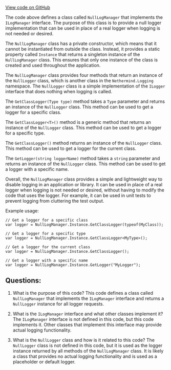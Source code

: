 [View code on GitHub](https://github.com/nethermindeth/nethermind/Nethermind.Logging/NullLogManager.cs)

The code above defines a class called `NullLogManager` that implements the `ILogManager` interface. The purpose of this class is to provide a null logger implementation that can be used in place of a real logger when logging is not needed or desired. 

The `NullLogManager` class has a private constructor, which means that it cannot be instantiated from outside the class. Instead, it provides a static property called `Instance` that returns a singleton instance of the `NullLogManager` class. This ensures that only one instance of the class is created and used throughout the application.

The `NullLogManager` class provides four methods that return an instance of the `NullLogger` class, which is another class in the `Nethermind.Logging` namespace. The `NullLogger` class is a simple implementation of the `ILogger` interface that does nothing when logging is called. 

The `GetClassLogger(Type type)` method takes a `Type` parameter and returns an instance of the `NullLogger` class. This method can be used to get a logger for a specific class.

The `GetClassLogger<T>()` method is a generic method that returns an instance of the `NullLogger` class. This method can be used to get a logger for a specific type.

The `GetClassLogger()` method returns an instance of the `NullLogger` class. This method can be used to get a logger for the current class.

The `GetLogger(string loggerName)` method takes a `string` parameter and returns an instance of the `NullLogger` class. This method can be used to get a logger with a specific name.

Overall, the `NullLogManager` class provides a simple and lightweight way to disable logging in an application or library. It can be used in place of a real logger when logging is not needed or desired, without having to modify the code that uses the logger. For example, it can be used in unit tests to prevent logging from cluttering the test output. 

Example usage:

```
// Get a logger for a specific class
var logger = NullLogManager.Instance.GetClassLogger(typeof(MyClass));

// Get a logger for a specific type
var logger = NullLogManager.Instance.GetClassLogger<MyType>();

// Get a logger for the current class
var logger = NullLogManager.Instance.GetClassLogger();

// Get a logger with a specific name
var logger = NullLogManager.Instance.GetLogger("MyLogger");
```
## Questions: 
 1. What is the purpose of this code?
   This code defines a class called `NullLogManager` that implements the `ILogManager` interface and returns a `NullLogger` instance for all logger requests.

2. What is the `ILogManager` interface and what other classes implement it?
   The `ILogManager` interface is not defined in this code, but this code implements it. Other classes that implement this interface may provide actual logging functionality.

3. What is the `NullLogger` class and how is it related to this code?
   The `NullLogger` class is not defined in this code, but it is used as the logger instance returned by all methods of the `NullLogManager` class. It is likely a class that provides no actual logging functionality and is used as a placeholder or default logger.